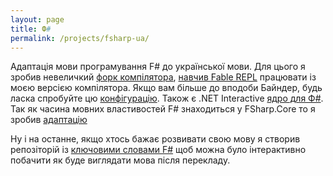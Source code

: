 ```yaml
---
layout: page
title: Ф#
permalink: /projects/fsharp-ua/
---
```


Адаптація мови програмування F# до української мови. Для цього я зробив невеличкий [форк компілятора](https://github.com/kant2002/fsharp),
[навчив Fable REPL](https://kant2002.github.io/fable-repl-ua/) працювати із моєю версією компілятора. Якщо вам більше до вподоби Байндер, будь ласка
спробуйте цю [конфігурацію](https://mybinder.org/v2/gh/kant2002/fsharp-ua-notebook/main). Також є .NET Interactive [ядро для Ф#](https://github.com/kant2002/fsharp-kernel-ua). Так як часина мовних властивостей F# знаходиться у FSharp.Core то я зробив [адаптацію](https://github.com/kant2002/FSharp.Core.Multilingual)

Ну і на останне, якщо хтось бажає розвивати свою мову я створив репозіторій із [ключовими словами F#](https://github.com/kant2002/FSharpKeywordTranslator) щоб можна було інтерактивно побачити як буде виглядати мова після перекладу.
